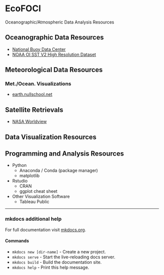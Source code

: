 # EcoFOCI 
Oceanographic/Atmospheric Data Analysis Resources

## Oceanographic Data Resources
* [National Buoy Data Center](http://www.ndbc.noaa.gov/)
* [NOAA OI SST V2 High Resolution Dataset](http://www.esrl.noaa.gov/psd/data/gridded/data.noaa.oisst.v2.highres.html)

## Meteorological Data Resources

### Met./Ocean. Visualizations
* [earth.nullschool.net](https://earth.nullschool.net/)

## Satellite Retrievals
* [NASA Worldview](https://worldview.earthdata.nasa.gov/)

## Data Visualization Resources

## Programming and Analysis Resources
* Python
	* Anaconda / Conda (package manager)
	* matplotlib
* Rstudio
	* CRAN
	* ggplot cheat sheet
* Other Visualization Software
	* Tableau Public

---

### mkdocs additional help

For full documentation visit [mkdocs.org](http://mkdocs.org).

#### Commands

* `mkdocs new [dir-name]` - Create a new project.
* `mkdocs serve` - Start the live-reloading docs server.
* `mkdocs build` - Build the documentation site.
* `mkdocs help` - Print this help message.
